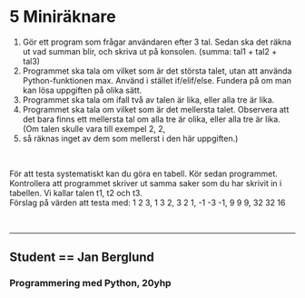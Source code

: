 # 5 Miniräknare


1. Gör ett program som frågar användaren efter 3 tal. Sedan ska det räkna ut vad summan
blir, och skriva ut på konsolen. (summa: tal1 + tal2 + tal3)
2. Programmet ska tala om vilket som är det största talet, utan att använda
Python-funktionen max. Använd i stället if/elif/else. Fundera på om man kan lösa uppgiften
på olika sätt.
3. Programmet ska tala om ifall två av talen är lika, eller alla tre är lika.
4. Programmet ska tala om vilket som är det mellersta talet. Observera att det bara finns ett
mellersta tal om alla tre är olika, eller alla tre är lika. (Om talen skulle vara till exempel 2, 2,
5. så räknas inget av dem som mellerst i den här uppgiften.)


<br>


För att testa systematiskt kan du göra en tabell. Kör sedan programmet. Kontrollera att
programmet skriver ut samma saker som du har skrivit in i tabellen. Vi kallar talen t1, t2
och t3.\
Förslag på värden att testa med: 1 2 3, 1 3 2, 3 2 1, -1 -3 -1, 9 9 9, 32 32 16


<br>


***

## Student == Jan Berglund

### Programmering med Python, 20yhp
